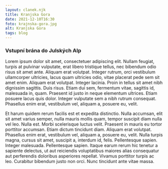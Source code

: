 ```yaml
---
layout: clanek.njk
title: Kranjska Gora
date: 2021-12-10T16:30
foto: krajnska-gora.jpg
alt: Kranjska Gora
tags: blog
---
```


### Vstupní brána do Julských Alp

Lorem ipsum dolor sit amet, consectetuer adipiscing elit. Nullam feugiat, turpis at pulvinar vulputate, erat libero tristique tellus, nec bibendum odio risus sit amet ante. Aliquam erat volutpat. Integer rutrum, orci vestibulum ullamcorper ultricies, lacus quam ultricies odio, vitae placerat pede sem sit amet enim. Aliquam erat volutpat. Integer lacinia. Proin in tellus sit amet nibh dignissim sagittis. Duis risus. Etiam dui sem, fermentum vitae, sagittis id, malesuada in, quam. Praesent id justo in neque elementum ultrices. Etiam posuere lacus quis dolor. Integer vulputate sem a nibh rutrum consequat. Phasellus enim erat, vestibulum vel, aliquam a, posuere eu, velit.

Et harum quidem rerum facilis est et expedita distinctio. Nulla accumsan, elit sit amet varius semper, nulla mauris mollis quam, tempor suscipit diam nulla vel leo. Nulla est. Morbi scelerisque luctus velit. Praesent in mauris eu tortor porttitor accumsan. Etiam dictum tincidunt diam. Aliquam erat volutpat. Phasellus enim erat, vestibulum vel, aliquam a, posuere eu, velit. Nulla turpis magna, cursus sit amet, suscipit a, interdum id, felis. Pellentesque sapien. Integer malesuada. Pellentesque sapien. Itaque earum rerum hic tenetur a sapiente delectus, ut aut reiciendis voluptatibus maiores alias consequatur aut perferendis doloribus asperiores repellat. Vivamus porttitor turpis ac leo. Curabitur bibendum justo non orci. Nunc tincidunt ante vitae massa.